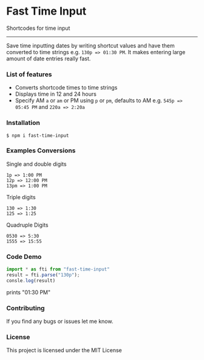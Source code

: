 Fast Time Input
=======================================

Shortcodes for time input

* * *

Save time inputting dates by writing shortcut values and have them converted to time strings e.g. `130p => 01:30 PM`. It makes entering large amount of date entries really fast.

### List of features

*   Converts shortcode times to time strings
*   Displays time in 12 and 24 hours
*   Specify AM `a` or `am` or PM using `p` or `pm`, defaults to AM e.g. `545p => 05:45 PM` and `220a => 2:20a`

### Installation

```shell 
$ npm i fast-time-input
```

### Examples Conversions

Single and double digits
```
1p => 1:00 PM
12p => 12:00 PM
13pm => 1:00 PM
```

Triple digits
```
130 => 1:30
125 => 1:25
```

Quadruple Digits
```
0530 => 5:30 
1555 => 15:55
```
### Code Demo

```js
import * as fti from "fast-time-input"
result = fti.parse("130p");
consle.log(result)
```

prints "01:30 PM"

### Contributing

If you find any bugs or issues let me know.

### License

This project is licensed under the MIT License
